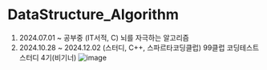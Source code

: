 # DataStructure_Algorithm
1. 2024.07.01 ~ 공부중 (IT서적, C) 뇌를 자극하는 알고리즘
2. 2024.10.28 ~ 2024.12.02 (스터디, C++, 스파르타코딩클럽) 99클럽 코딩테스트 스터디 4기(비기너)
   ![image](https://github.com/user-attachments/assets/5dd436c3-caba-4f02-9ebd-61b77a5f742b)

